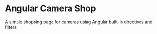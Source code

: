 # Angular Camera Shop

A simple shopping page for cameras using Angular built-in directives and filters.
